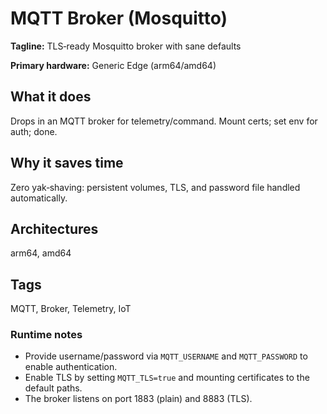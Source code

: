 # MQTT Broker (Mosquitto)

**Tagline:** TLS‑ready Mosquitto broker with sane defaults

**Primary hardware:** Generic Edge (arm64/amd64)

## What it does
Drops in an MQTT broker for telemetry/command. Mount certs; set env for auth; done.

## Why it saves time
Zero yak‑shaving: persistent volumes, TLS, and password file handled automatically.

## Architectures
arm64, amd64

## Tags
MQTT, Broker, Telemetry, IoT

### Runtime notes

- Provide username/password via `MQTT_USERNAME` and `MQTT_PASSWORD` to enable authentication.
- Enable TLS by setting `MQTT_TLS=true` and mounting certificates to the default paths.
- The broker listens on port 1883 (plain) and 8883 (TLS).